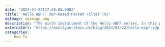 ```yaml
---
date: '2024-04-22T17:20:05.000Z'
title: 'Hello eBPF: XDP-based Packet Filter (9)'
ogImage: ogimage.png
description: "The ninth installment of the Hello eBPF series. In this part, you'll learn how to use XDP and eBPF to create a partial packet filter that is easily extended into a firewall and blocks incoming packets"
externalUrl: 'https://mostlynerdless.de/blog/2024/04/22/hello-ebpf-xdp-based-packet-filter-9/'
categories:
  - How-To
---
```

